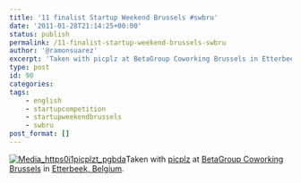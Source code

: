 ```yaml
---
title: '11 finalist Startup Weekend Brussels #swbru'
date: '2011-01-28T21:14:25+00:00'
status: publish
permalink: /11-finalist-startup-weekend-brussels-swbru
author: '@ramonsuarez'
excerpt: 'Taken with picplz at BetaGroup Coworking Brussels in Etterbeek, Belgium.'
type: post
id: 90
categories:
tags:
    - english
    - startupcompetition
    - startupweekendbrussels
    - swbru
post_format: []
---
```

[![Media_https0i1picplzt_pgbda](/uploads/2011/01/media_https0i1picplzt_pgbda-scaled1000.jpg?w=300)](/uploads/2011/01/media_https0i1picplzt_pgbda-scaled1000.jpg)Taken with [picplz](http://picplz.com) at [BetaGroup Coworking Brussels](http://picplz.com/pics/betagroup-coworking-brussels-etterbek-belgium/) in [Etterbeek, Belgium](http://picplz.com/city/etterbeek-be/). 